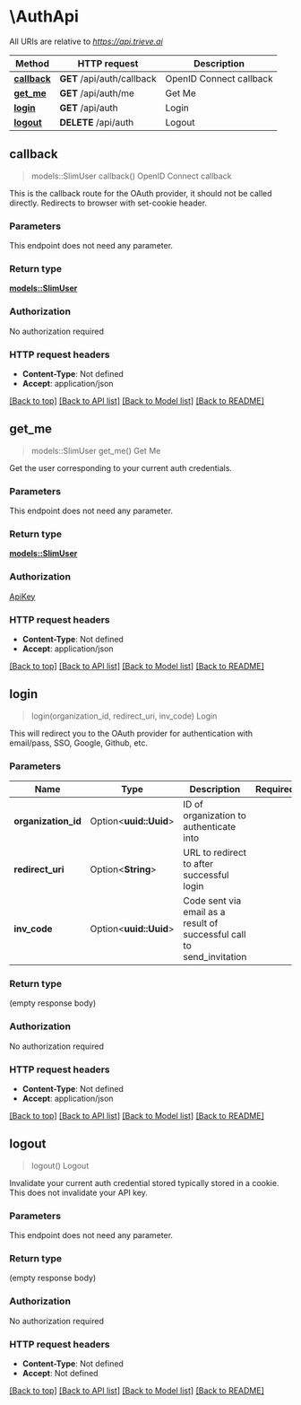 # \AuthApi

All URIs are relative to *https://api.trieve.ai*

Method | HTTP request | Description
------------- | ------------- | -------------
[**callback**](AuthApi.md#callback) | **GET** /api/auth/callback | OpenID Connect callback
[**get_me**](AuthApi.md#get_me) | **GET** /api/auth/me | Get Me
[**login**](AuthApi.md#login) | **GET** /api/auth | Login
[**logout**](AuthApi.md#logout) | **DELETE** /api/auth | Logout



## callback

> models::SlimUser callback()
OpenID Connect callback

This is the callback route for the OAuth provider, it should not be called directly. Redirects to browser with set-cookie header.

### Parameters

This endpoint does not need any parameter.

### Return type

[**models::SlimUser**](SlimUser.md)

### Authorization

No authorization required

### HTTP request headers

- **Content-Type**: Not defined
- **Accept**: application/json

[[Back to top]](#) [[Back to API list]](../README.md#documentation-for-api-endpoints) [[Back to Model list]](../README.md#documentation-for-models) [[Back to README]](../README.md)


## get_me

> models::SlimUser get_me()
Get Me

Get the user corresponding to your current auth credentials.

### Parameters

This endpoint does not need any parameter.

### Return type

[**models::SlimUser**](SlimUser.md)

### Authorization

[ApiKey](../README.md#ApiKey)

### HTTP request headers

- **Content-Type**: Not defined
- **Accept**: application/json

[[Back to top]](#) [[Back to API list]](../README.md#documentation-for-api-endpoints) [[Back to Model list]](../README.md#documentation-for-models) [[Back to README]](../README.md)


## login

> login(organization_id, redirect_uri, inv_code)
Login

This will redirect you to the OAuth provider for authentication with email/pass, SSO, Google, Github, etc.

### Parameters


Name | Type | Description  | Required | Notes
------------- | ------------- | ------------- | ------------- | -------------
**organization_id** | Option<**uuid::Uuid**> | ID of organization to authenticate into |  |
**redirect_uri** | Option<**String**> | URL to redirect to after successful login |  |
**inv_code** | Option<**uuid::Uuid**> | Code sent via email as a result of successful call to send_invitation |  |

### Return type

 (empty response body)

### Authorization

No authorization required

### HTTP request headers

- **Content-Type**: Not defined
- **Accept**: application/json

[[Back to top]](#) [[Back to API list]](../README.md#documentation-for-api-endpoints) [[Back to Model list]](../README.md#documentation-for-models) [[Back to README]](../README.md)


## logout

> logout()
Logout

Invalidate your current auth credential stored typically stored in a cookie. This does not invalidate your API key.

### Parameters

This endpoint does not need any parameter.

### Return type

 (empty response body)

### Authorization

No authorization required

### HTTP request headers

- **Content-Type**: Not defined
- **Accept**: Not defined

[[Back to top]](#) [[Back to API list]](../README.md#documentation-for-api-endpoints) [[Back to Model list]](../README.md#documentation-for-models) [[Back to README]](../README.md)

